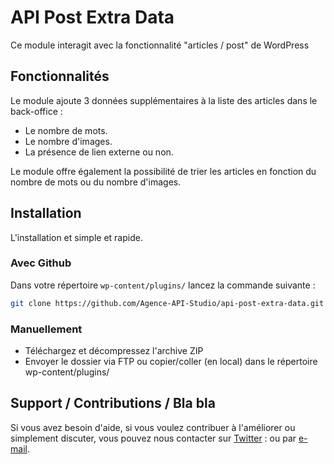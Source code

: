 # API Post Extra Data

Ce module interagit avec la fonctionnalité "articles / post" de WordPress

## Fonctionnalités

Le module ajoute 3 données supplémentaires à la liste des articles dans le back-office :

* Le nombre de mots.
* Le nombre d'images.
* La présence de lien externe ou non.

Le module offre également la possibilité de trier les articles en fonction du nombre de mots ou du nombre d'images.

## Installation

L'installation et simple et rapide.

### Avec Github

Dans votre répertoire `wp-content/plugins/` lancez la commande suivante :

```bash
git clone https://github.com/Agence-API-Studio/api-post-extra-data.git
```

### Manuellement

* Téléchargez et décompressez l'archive ZIP
* Envoyer le dossier via FTP ou copier/coller (en local) dans le répertoire wp-content/plugins/

## Support / Contributions / Bla bla

Si vous avez besoin d'aide, si vous voulez contribuer à l'améliorer ou simplement discuter, vous pouvez nous contacter sur [Twitter](https://twitter.com/api_studio) : ou par [e-mail](mailto:hello@api-studio.fr).
